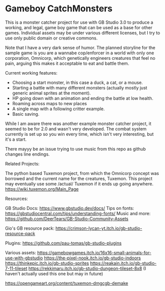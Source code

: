 # Gameboy CatchMonsters
 
This is a monster catcher project for use with GB Studio 3.0 to produce a working, and legal,
game boy game that can be used as a base for other games.
Individual assets may be under various different licenses, but I try to use only public domain or creative commons.

Note that I have a very dark sense of humor.
The planned storyline for the sample game is you are a wannabe cop/enforcer in a world with only one corporation, Omnicorp, which genetically engineers creatures that feel no pain, arguing this makes it acceptable to eat and battle them.

Current working features:
* Choosing a start monster, in this case a duck, a cat, or a mouse.
* Starting a battle with many different monsters (actually mostly just generic animal sprites at the moment).
* HP going down with an animation and ending the battle at low health.
* Roaming across maps to new places
* A single map with a following critter example.
* Basic saving.

While I am aware there was another example monster catcher project, it seemed to be for 2.0 and wasn't very developed.
The combat system currently is set up so you win every time, which isn't very interesting, but it's a start.

There mayyy be an issue trying to use music from this repo as github changes line endings.

Related Projects:

The python based Tuxemon project, from which the Omnicorp concept was borrowed and the current name for the creatures, Tuxemon. This project may eventually use some /actual/ Tuxemon if it ends up going anywhere.
https://wiki.tuxemon.org/Main_Page

Resources:

GB Studio Docs: https://www.gbstudio.dev/docs/
Tips on fonts: https://gbstudiocentral.com/tips/understanding-fonts/
Music and more:
https://github.com/DeerTears/GB-Studio-Community-Assets

Gio's GB resource pack: https://crimson-lycan-yt.itch.io/gb-studio-resource-pack

Plugins: https://github.com/pau-tomas/gb-studio-plugins

Various assets:
https://gamebowgames.itch.io/16x16-small-animals-for-use-with-gbstudio
https://the-pixel-nook.itch.io/gb-studio-indoors
https://thinkepic.itch.io/gb-studio-sprites
https://reakain.itch.io/gb-studio-7-11-tileset
https://rekkimaru.itch.io/gb-studio-dungeon-tileset-8x8 (I haven't actually used this one but may in future)

https://opengameart.org/content/tuxemon-dmgcgb-demake